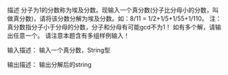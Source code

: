 描述
分子为1的分数称为埃及分数。现输入一个真分数(分子比分母小的分数，叫做真分数)，请将该分数分解为埃及分数。如：8/11 = 1/2+1/5+1/55+1/110。
注：真分数指分子小于分母的分数，分子和分母有可能gcd不为1！
如有多个解，请输出任意一个。
请注意本题含有多组样例输入！


输入描述：
输入一个真分数，String型

输出描述：
输出分解后的string